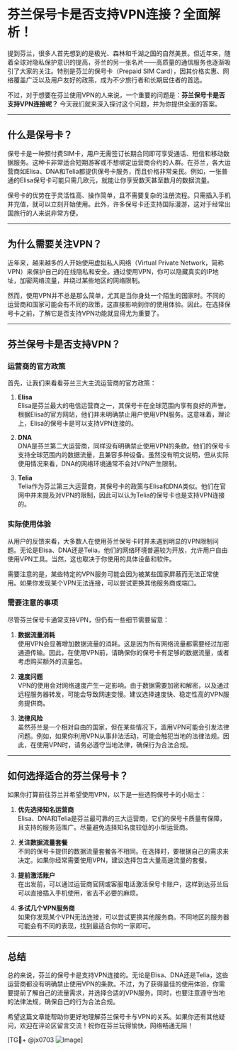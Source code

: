 # 芬兰保号卡是否支持VPN连接？全面解析！

提到芬兰，很多人首先想到的是极光、森林和千湖之国的自然美景。但近年来，随着全球对隐私保护意识的提高，芬兰的另一张名片——高质量的通信服务也逐渐吸引了大家的关注。特别是芬兰的保号卡（Prepaid SIM Card），因其价格实惠、网络覆盖广泛以及用户友好的政策，成为不少旅行者和长期居住者的首选。

不过，对于想要在芬兰使用VPN的人来说，一个重要的问题是：**芬兰保号卡是否支持VPN连接呢？** 今天我们就来深入探讨这个问题，并为你提供全面的答案。

---

## **什么是保号卡？**

保号卡是一种预付费SIM卡，用户无需签订长期合同即可享受通话、短信和移动数据服务。这种卡非常适合短期游客或不想绑定运营商合约的人群。在芬兰，各大运营商如Elisa、DNA和Telia都提供保号卡服务，而且价格非常亲民。例如，一张普通的Elisa保号卡可能只需几欧元，就能让你享受数天甚至数月的数据流量。

保号卡的优势在于灵活性高、操作简单，且不需要复杂的注册流程。只需插入手机并充值，就可以立刻开始使用。此外，许多保号卡还支持国际漫游，这对于经常出国旅行的人来说非常方便。

---

## **为什么需要关注VPN？**

近年来，越来越多的人开始使用虚拟私人网络（Virtual Private Network，简称VPN）来保护自己的在线隐私和安全。通过使用VPN，你可以隐藏真实的IP地址，加密网络流量，并绕过某些地区的网络限制。

然而，使用VPN并不总是那么简单，尤其是当你身处一个陌生的国家时。不同的运营商和国家可能会有不同的政策，这直接影响到你的使用体验。因此，在选择保号卡之前，了解它是否支持VPN功能就显得尤为重要了。

---

## **芬兰保号卡是否支持VPN？**

### **运营商的官方政策**
首先，让我们来看看芬兰三大主流运营商的官方政策：

1. **Elisa**  
   Elisa是芬兰最大的电信运营商之一，其保号卡在全球范围内享有良好的声誉。根据Elisa的官方网站，他们并未明确禁止用户使用VPN服务。这意味着，理论上，Elisa的保号卡是可以支持VPN连接的。

2. **DNA**  
   DNA是芬兰第二大运营商，同样没有明确禁止使用VPN的条款。他们的保号卡支持全球范围内的数据流量，且兼容多种设备。虽然没有明文说明，但从实际使用情况来看，DNA的网络环境通常不会对VPN产生限制。

3. **Telia**  
   Telia作为芬兰第三大运营商，其保号卡的政策与Elisa和DNA类似。他们在官网中并未提及对VPN的限制，因此可以认为Telia的保号卡也是支持VPN连接的。

### **实际使用体验**
从用户的反馈来看，大多数人在使用芬兰保号卡时并未遇到明显的VPN限制问题。无论是Elisa、DNA还是Telia，他们的网络环境普遍较为开放，允许用户自由使用VPN工具。当然，这也取决于你使用的具体设备和软件。

需要注意的是，某些特定的VPN服务可能会因为被某些国家屏蔽而无法正常使用。如果你发现某个VPN无法连接，可以尝试更换其他服务商或端口。

### **需要注意的事项**
尽管芬兰保号卡通常支持VPN，但仍有一些细节需要留意：

1. **数据流量消耗**  
   使用VPN会显著增加数据流量的消耗。这是因为所有网络流量都需要经过加密通道传输。因此，在使用VPN前，请确保你的保号卡有足够的数据流量，或者考虑购买额外的流量包。

2. **速度问题**  
   VPN的使用会对网络速度产生一定影响。由于数据需要加密和解密，以及通过远程服务器转发，可能会导致网速变慢。建议选择速度快、稳定性高的VPN服务提供商。

3. **法律风险**  
   虽然芬兰是一个相对自由的国家，但在某些情况下，滥用VPN可能会引发法律问题。例如，如果你利用VPN从事非法活动，可能会触犯当地的法律法规。因此，在使用VPN时，请务必遵守当地法律，确保行为合法合规。

---

## **如何选择适合的芬兰保号卡？**

如果你打算前往芬兰并希望使用VPN，以下是一些选购保号卡的小贴士：

1. **优先选择知名运营商**  
   Elisa、DNA和Telia是芬兰最可靠的三大运营商，它们的保号卡质量有保障，且支持的服务范围广。尽量避免选择知名度较低的小型运营商。

2. **关注数据流量套餐**  
   不同的保号卡提供的数据流量套餐各不相同。在选择时，要根据自己的需求来决定。如果你经常需要使用VPN，建议选择包含大量高速流量的套餐。

3. **提前激活账户**  
   在出发前，可以通过运营商官网或客服电话激活保号卡账户，这样到达芬兰后可以直接插入手机使用，省去不必要的麻烦。

4. **多试几个VPN服务商**  
   如果你发现某个VPN无法连接，可以尝试更换其他服务商。不同地区的服务器可能会有不同的表现，找到最适合你的一家即可。

---

## **总结**

总的来说，芬兰的保号卡是支持VPN连接的。无论是Elisa、DNA还是Telia，这些运营商都没有明确禁止使用VPN的条款。不过，为了获得最佳的使用体验，你需要提前了解自己的流量需求，并选择合适的VPN服务。同时，也要注意遵守当地的法律法规，确保自己的行为合法合规。

希望这篇文章能帮助你更好地理解芬兰保号卡与VPN的关系。如果你还有其他疑问，欢迎在评论区留言交流！祝你在芬兰玩得愉快，网络畅通无阻！

[TG💪+ @jx0703 ![Image](https://github.com/user-attachments/assets/dbca1d08-cadb-493c-b0ec-ad6f7a83f270)]